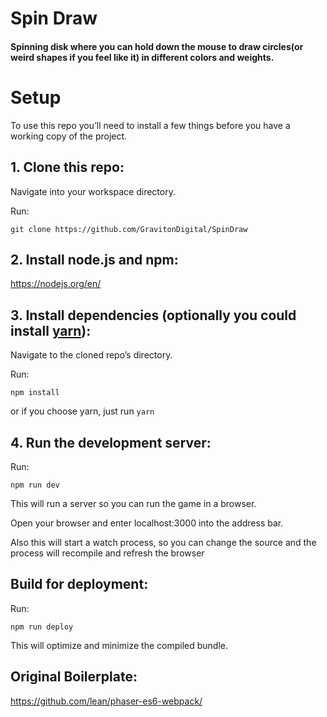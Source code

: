 # Spin Draw
#### Spinning disk where you can hold down the mouse to draw circles(or weird shapes if you feel like it) in different colors and weights.

# Setup
To use this repo you’ll need to install a few things before you have a working copy of the project.

## 1. Clone this repo:

Navigate into your workspace directory.

Run:

```git clone https://github.com/GravitonDigital/SpinDraw```

## 2. Install node.js and npm:

https://nodejs.org/en/


## 3. Install dependencies (optionally you could install [yarn](https://yarnpkg.com/)):

Navigate to the cloned repo’s directory.

Run:

```npm install``` 

or if you choose yarn, just run ```yarn```

## 4. Run the development server:

Run:

```npm run dev```

This will run a server so you can run the game in a browser.

Open your browser and enter localhost:3000 into the address bar.

Also this will start a watch process, so you can change the source and the process will recompile and refresh the browser


## Build for deployment:

Run:

```npm run deploy```

This will optimize and minimize the compiled bundle.

## Original Boilerplate:
https://github.com/lean/phaser-es6-webpack/